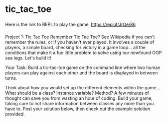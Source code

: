# tic_tac_toe

#####
Here is the link to REPL to play the game.   https://repl.it/JrQe/86
#####
Project 1: Tic Tac Toe
Remember Tic Tac Toe? See Wikipedia if you can't remember the rules, or if you haven't ever played. It involves a couple of players, a simple board, checking for victory in a game loop... all the conditions that make it a fun little problem to solve using our newfound OOP sea legs. Let's build it!

Your Task:
Build a tic-tac-toe game on the command line where two human players can play against each other and the board is displayed in between turns.

Think about how you would set up the different elements within the game... What should be a class? Instance variable? Method? A few minutes of thought can save you from wasting an hour of coding.
Build your game, taking care to not share information between classes any more than you have to.
Post your solution below, then check out the example solution provided.


